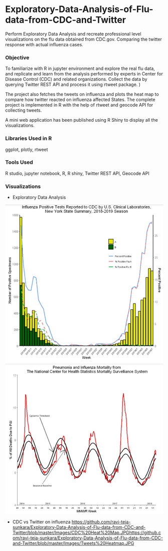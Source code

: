 # Exploratory-Data-Analysis-of-Flu-data-from-CDC-and-Twitter
Perform Exploratory Data Analysis and recreate professional level visualizations on the flu data obtained from CDC.gov. Comparing the twitter response with actual influenza cases.

### Objective
<p> To familiarize with R in jupyter environment and explore the real flu data, and replicate and learn from the analysis performed by experts in Center for Disease Control (CDC) and related organizations. Collect the data by querying Twitter REST API and process it using rtweet package. )

The project also fetches the tweets on influenza and plots the heat map to compare how twitter reacted on influenza affected States. The complete project is implemented in R with the help of rtweet and geocode API for collecting tweets.

A mini web application has been published using R Shiny to display all the visualizations. 

### Libraries Used in R
ggplot, plotly, rtweet

### Tools Used
 R studio, jupyter notebook, R, R shiny, Twitter REST API, Geocode API
 
 ### Visualizations
 * Exploratory Data Analysis
 
 ![](https://github.com/ravi-teja-sunkara/Exploratory-Data-Analysis-of-Flu-data-from-CDC-and-Twitter/blob/master/Images/EDA.JPG)
 ![](https://github.com/ravi-teja-sunkara/Exploratory-Data-Analysis-of-Flu-data-from-CDC-and-Twitter/blob/master/Images/EDA%202.JPG)
 
 * CDC vs Twitter on influenza
<https://github.com/ravi-teja-sunkara/Exploratory-Data-Analysis-of-Flu-data-from-CDC-and-Twitter/blob/master/Images/CDC%20Heat%20Map.JPG><https://github.com/ravi-teja-sunkara/Exploratory-Data-Analysis-of-Flu-data-from-CDC-and-Twitter/blob/master/Images/Tweets%20Heatmap.JPG>
